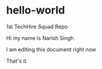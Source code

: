 # hello-world
1st TechHire Squad Repo

Hi my name is Narish Singh

I am editing this document right now

That's it.
